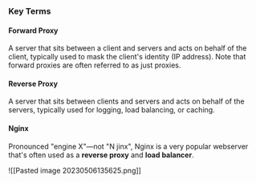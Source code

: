 ### Key Terms

#### Forward Proxy

A server that sits between a client and servers and acts on behalf of the client, typically used to mask the client's identity (IP address). Note that forward proxies are often referred to as just proxies.

#### Reverse Proxy

A server that sits between clients and servers and acts on behalf of the servers, typically used for logging, load balancing, or caching.

#### Nginx
Pronounced "engine X"—not "N jinx", Nginx is a very popular webserver that's often used as a **reverse proxy** and **load balancer**. 

![[Pasted image 20230506135625.png]]